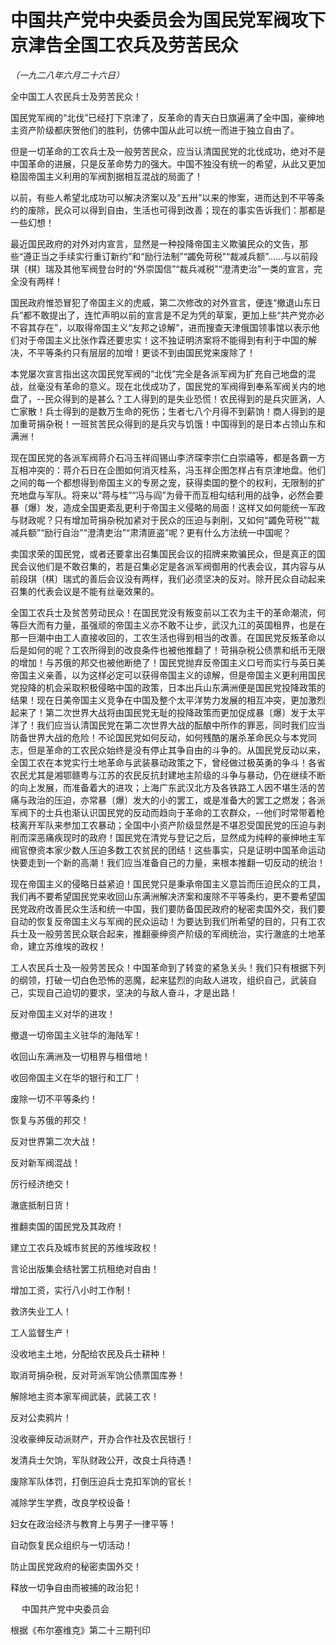 # 中国共产党中央委员会为国民党军阀攻下京津告全国工农兵及劳苦民众

*（一九二八年六月二十六日）*

全中国工人农民兵士及劳苦民众！

国民党军阀的“北伐”已经打下京津了，反革命的青天白日旗遍满了全中国，豪绅地主资产阶级都庆贺他们的胜利，仿佛中国从此可以统一而进于独立自由了。

但是一切革命的工农兵士及一般劳苦民众，应当认清国民党的北伐成功，绝对不是中国革命的进展，只是反革命势力的强大。中国不独没有统一的希望，从此又更加稳固帝国主义利用的军阀割据相互混战的局面了！

以前，有些人希望北成功可以解决济案以及“五卅”以来的惨案，进而达到不平等条约的废除，民众可以得到自由，生活也可得到改善；现在的事实告诉我们：那都是一些幻想！

最近国民政府的对外对内宣言，显然是一种投降帝国主义欺骗民众的文告，那些“遵正当之手续实行重订新约”和“励行法制”“蠲免苛税”“裁减兵额”……与以前段琪〔棋〕瑞及其他军阀登台时的“外崇国信”“裁兵减税”“澄清吏治”一类的宣言，完全没有两样！

国民政府惟恐冒犯了帝国主义的虎威，第二次修改的对外宣言，便连“撤退山东日兵”都不敢提出了，连忙声明以前的宣言是不足为凭的草案，更加上些“共产党亦必不容其存在”，以取得帝国主义“友邦之谅解”，进而搜查天津俄国领事馆以表示他们对于帝国主义比张作霖还要忠实！这不独证明济案将不能得到有利于中国的解决，不平等条约只有层层的加增！更谈不到由国民党来废除了！

本党屡次宣言指出这次国民党军阀的“北伐”完全是各派军阀为扩充自己地盘的混战，丝毫没有革命的意义。现在北伐成功了，国民党的军阀得到奉系军阀关内的地盘了，--民众得到的是甚么？工人得到的是失业恐慌！农民得到的是兵灾匪涡，人亡家散！兵士得到的是数万生命的死伤；生者七八个月得不到薪饷！商人得到的是加重苛捐杂税！一班贫苦民众得到的是兵灾与饥饿！中国得到的是日本占领山东和满洲！

现在国民党的各派军阀蒋介石冯玉祥阎锡山李济琛李宗仁白崇禧等，都是各霸一方互相冲突的：蒋介石日在企图如何消灭桂系，冯玉祥企图怎样占有京津地盘。他们之间的每一个都想得到帝国主义的专房之宠，获得卖国的整个的权利，无限制的扩充地盘与军队。将来以“蒋与桂”“冯与阎”为骨干而互相勾结利用的战争，必然会要暴〔爆〕发，造成全国更紊乱更利于帝国主义侵略的局面！这样又如何能统一军政与财政呢？只有增加苛捐杂税加紧对于民众的压迫与剥削，又如何“蠲免苛税”“裁减兵额”“励行自治”“澄清吏治”“肃清匪盗”呢？更有什么方法统一中国呢？

卖国求荣的国民党，或者还要拿出召集国民会议的招牌来欺骗民众，但是真正的国民会议他们是不敢召集的，若是召集必定是各派军阀御用的代表会议，其内容与从前段琪〔棋〕瑞式的善后会议没有两样，我们必须坚决的反对。除开民众自动起来召集的代表会议是不能有丝毫效果的。

全国工农兵士及贫苦劳动民众！在国民党没有叛变前以工农为主干的革命潮流，何等巨大而有力量，虽强顽的帝国主义亦不敢不让步，武汉九江的英国租界，也是在那一巨潮中由工人直接收回的，工农生活也得到相当的改善。在国民党反叛革命以后是如何的呢？工农所得到的改良条件也被他推翻了！苛捐杂税公债票和纸币无限的增加！与苏俄的邦交也被他断绝了！国民党抛弃反帝国主义口号而实行与英日美帝国主义亲善，以为这样必定可以获得帝国主义的谅解，但是帝国主义更利用国民党投降的机会采取积极侵略中国的政策，日本出兵山东满洲便是国民党投降政策的结果！现在日美帝国主义竞争在中国及整个太平洋势力发展的相互冲突，更加激烈起来了！第二次世界大战将由国民党无耻的投降政策而更加促成暴〔爆〕发于太平洋了！我们应当认清国民党在第二次世界大战的酝酿中所作的罪恶，同时我们应当防备世界大战的危险！不论国民党如何反动，如何残酷的屠杀革命民众与本党同志，但是革命的工农民众始终是没有停止其争自由的斗争的。从国民党反动以来，全国工农在本党实行土地革命与武装暴动政策之下，曾经做过极英勇的争斗！各省农民尤其是湘鄂赣粤与江苏的农民反抗封建地主阶级的斗争与暴动，仍在继续不断的向上发展，而准备着大的进攻；上海广东武汉北方及各铁路工人因不堪生活的苦痛与政治的压迫，亦常暴〔爆〕发大的小的罢工，或是准备大的罢工之燃发；各派军阀下的士兵也渐认识国民党的反动而趋向于革命的工农群众，--他们时常带着枪枝离开军队来参加工农暴动；全国中小资产阶级显然是不堪忍受国民党的压迫与剥削而深恶痛疾现时的政府！国民党在清党与登记之后，显然成为纯粹的豪绅地主军阀官僚资本家少数人压迫多数工农贫民的团结！这些事实，只是证明中国革命运动快要走到一个新的高潮！我们应当准备自己的力量，来根本推翻一切反动的统治！

现在帝国主义的侵略日益紧迫！国民党只是秉承帝国主义意旨而压迫民众的工具，我们再不要希望国民党来收回山东满洲解决济案和废除不平等条约，更不要希望国民党政府改善民众生活和统一中国，我们要防备国民政府的秘密卖国外交，我们要自动的恢复反帝国主义与军阀的民众运动！为要达到我们所希望的目的，只有工农兵士及一般劳苦民众联合起来，推翻豪绅资产阶级的军阀统治，实行澈底的土地革命，建立苏维埃的政权！

工人农民兵士及一般劳苦民众！中国革命到了转变的紧急关头！我们只有根据下列的纲领，打破一切白色恐怖的恶魔，起来猛烈的向敌人进攻，组织自己，武装自己，实现自己迫切的要求，坚决的与敌人奋斗，才是出路！

反对帝国主义对华的进攻！

撤退一切帝国主义驻华的海陆军！

收回山东满洲及一切租界与租借地！

收回帝国主义在华的银行和工厂！

废除一切不平等条约！

恢复与苏俄的邦交！

反对世界第二次大战！

反对新军阀混战！

厉行经济绝交！

澈底抵制日货！

推翻卖国的国民党及其政府！

建立工农兵及城市贫民的苏维埃政权！

言论出版集会结社罢工抗租绝对自由！

增加工资，实行八小时工作制！

救济失业工人！

工人监督生产！

没收地主土地，分配给农民及兵士耕种！

取消苛捐杂税，反对苛派军饷公债票国库券！

解除地主资本家军阀武装，武装工农！

反对公卖鸦片！

没收豪绅反动派财产，开办合作社及农民银行！

发清兵士欠饷，军队财政公开，改良士兵待遇！

废除军队体罚，打倒压迫兵士克扣军饷的官长！

减除学生学费，改良学校设备！

妇女在政治经济与教育上与男子一律平等！

自动恢复民众组织与一切活动！

防止国民党政府的秘密卖国外交！

释放一切争自由而被捕的政治犯！

　 中国共产党中央委员会

根据《布尔塞维克》第二十三期刊印